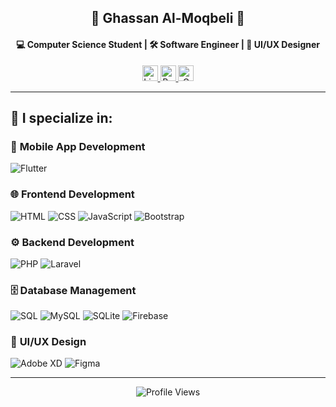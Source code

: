 <h2 align="center">🚀 Ghassan Al-Moqbeli 🚀</h2>

<h4 align="center">💻 Computer Science Student | 🛠️ Software Engineer | 🎨 UI/UX Designer</h4>

<div align="center">
  <a href="https://www.linkedin.com/in/YOUR-LINKEDIN-USERNAME" target="_blank">
    <img src="https://img.shields.io/static/v1?message=LinkedIn&logo=linkedin&label=&color=0077B5&logoColor=white&labelColor=&style=for-the-badge" height="25" alt="LinkedIn logo" />
  </a>
  <a href="https://www.behance.net/ghassanalmoqbeli" target="_blank">
    <img src="https://img.shields.io/static/v1?message=Behance&logo=behance&label=&color=1769ff&logoColor=white&labelColor=&style=for-the-badge" height="25" alt="Behance logo" />
  </a>
  <a href="mailto:ghassanalmoqbeli3@gmail.com" target="_blank">
    <img src="https://img.shields.io/static/v1?message=Gmail&logo=gmail&label=&color=D14836&logoColor=white&labelColor=&style=for-the-badge" height="25" alt="Gmail logo" />
  </a>
</div>

---

## 🚀 I specialize in:  
### 📱 **Mobile App Development**  
![Flutter](https://img.shields.io/badge/Flutter-%2302569B.svg?style=flat&logo=Flutter&logoColor=white)  

### 🌐 **Frontend Development**  
![HTML](https://img.shields.io/badge/HTML5-%23E34F26.svg?style=flat&logo=html5&logoColor=white) 
![CSS](https://img.shields.io/badge/CSS3-%231572B6.svg?style=flat&logo=css3&logoColor=white) 
![JavaScript](https://img.shields.io/badge/JavaScript-%23F7DF1E.svg?style=flat&logo=javascript&logoColor=black) 
![Bootstrap](https://img.shields.io/badge/Bootstrap-%23563D7C.svg?style=flat&logo=bootstrap&logoColor=white)  

### ⚙️ **Backend Development**  
![PHP](https://img.shields.io/badge/PHP-%23777BB4.svg?style=flat&logo=php&logoColor=white) 
![Laravel](https://img.shields.io/badge/Laravel-%23FF2D20.svg?style=flat&logo=laravel&logoColor=white)  

### 🗄️ **Database Management**  
![SQL](https://img.shields.io/badge/SQL-%23000000.svg?style=flat&logo=database&logoColor=white) 
![MySQL](https://img.shields.io/badge/MySQL-%234479A1.svg?style=flat&logo=mysql&logoColor=white) 
![SQLite](https://img.shields.io/badge/SQLite-%23003B57.svg?style=flat&logo=sqlite&logoColor=white) 
![Firebase](https://img.shields.io/badge/Firebase-%23FFCA28.svg?style=flat&logo=firebase&logoColor=black)  

### 🎨 **UI/UX Design**  
![Adobe XD](https://img.shields.io/badge/Adobe%20XD-%23FF61F6.svg?style=flat&logo=adobe%20xd&logoColor=white) 
![Figma](https://img.shields.io/badge/Figma-%23F24E1E.svg?style=flat&logo=figma&logoColor=white)  

---

<p align="center">
    <img src="https://komarev.com/ghpvc/?username=GhassanAlmoqbeli&color=blue&style=flat" alt="Profile Views" />
</p>
